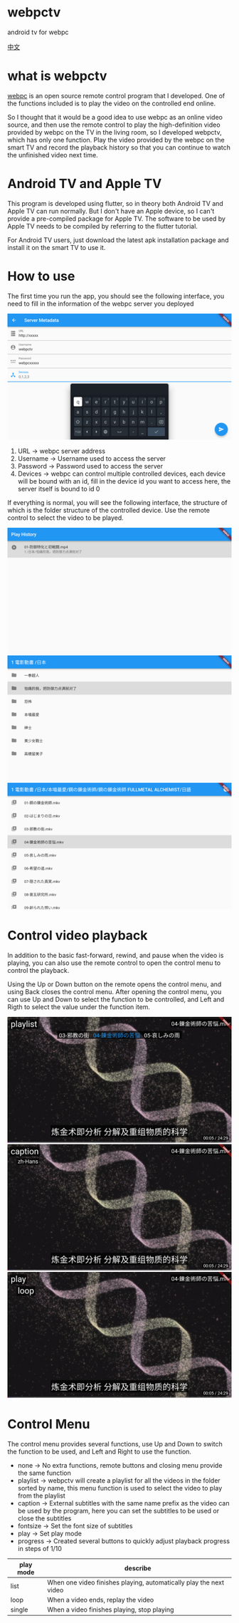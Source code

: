 # webpctv
android tv for webpc

[中文](README.zh-Hant.md)

# what is webpctv

[webpc](https://github.com/powerpuffpenguin/webpc) is an open source remote control program that I developed. One of the functions included is to play the video on the controlled end online.

So I thought that it would be a good idea to use webpc as an online video source, and then use the remote control to play the high-definition video provided by webpc on the TV in the living room, so I developed webpctv, which has only one function. Play the video provided by the webpc on the smart TV and record the playback history so that you can continue to watch the unfinished video next time.

# Android TV and Apple TV

This program is developed using flutter, so in theory both Android TV and Apple TV can run normally. But I don't have an Apple device, so I can't provide a pre-compiled package for Apple TV. The software to be used by Apple TV needs to be compiled by referring to the flutter tutorial.

For Android TV users, just download the latest apk installation package and install it on the smart TV to use it.

# How to use

The first time you run the app, you should see the following interface, you need to fill in the information of the webpc server you deployed

![](document/metadata.png)

1. URL -> webpc server address
2. Username -> Username used to access the server
3. Password -> Password used to access the server
4. Devices -> webpc can control multiple controlled devices, each device will be bound with an id, fill in the device id you want to access here, the server itself is bound to id 0

If everything is normal, you will see the following interface, the structure of which is the folder structure of the controlled device. Use the remote control to select the video to be played.

![](document/0.png)
![](document/1.png)
![](document/2.png)

# Control video playback

In addition to the basic fast-forward, rewind, and pause when the video is playing, you can also use the remote control to open the control menu to control the playback.

Using the Up or Down button on the remote opens the control menu, and using Back closes the control menu. After opening the control menu, you can use Up and Down to select the function to be controlled, and Left and Rigth to select the value under the function item.

![](document/3.png)
![](document/4.png)
![](document/5.png)

# Control Menu

The control menu provides several functions, use Up and Down to switch the function to be used, and Left and Right to use the function.

* none -> No extra functions, remote buttons and closing menu provide the same function
* playlist -> webpctv will create a playlist for all the videos in the folder sorted by name, this menu function is used to select the video to play from the playlist
* caption -> External subtitles with the same name prefix as the video can be used by the program, here you can set the subtitles to be used or close the subtitles
* fontsize -> Set the font size of subtitles
* play -> Set play mode
* progress -> Created several buttons to quickly adjust playback progress in steps of 1/10

|play mode|describe|
|---|---|
|list|When one video finishes playing, automatically play the next video|
|loop|When a video ends, replay the video|
|single|When a video finishes playing, stop playing|